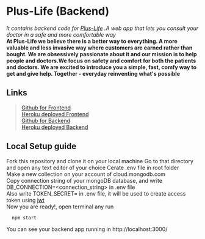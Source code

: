 # Plus-Life (Backend)
*It contains backend code for [Plus-Life](https://github.com/RohitKumar-200/PlusLife_Frontend) .A web app that lets you consult your doctor in a safe and more comfortable way*  
**At Plus-Life we believe there is a better way to everything. A more valuable and less invasive way where customers are earned rather than bought. We are obsessively passionate about it and our mission is to help people and doctors.We focus on safety and comfort for both the patients and doctors. We are excited to introduce you a simple, fast, comfy way to get and give help. Together - everyday reinventing what's possible**  
## Links
> [Github for Frontend](https://github.com/RohitKumar-200/PlusLife_Frontend)  
> [Heroku deployed Frontend](http://plus-life.herokuapp.com/)  
> [Github for Backend](https://github.com/RohitKumar-200/PlusLife_Backend)  
> [Heroku deployed Backend](http://pluslife-api.herokuapp.com/)  
## Local Setup guide
Fork this repository and clone it on your local machine 
Go to that directory and open any text editor of your choice
Cerate .env file in root folder  
Make a new collection on your account of cloud.mongodb.com  
Copy connection string of your mongoDB database, and write DB_CONNECTION=<connection_string> in .env file  
Also write TOKEN_SECRET=<any random alphanumeric value> in .env file, it will be used to create access token using [jwt](https://jwt.io/introduction/)  
Now you are ready!, open terminal any run  
```
  npm start
```
You can see your backend app running in http://localhost:3000/

